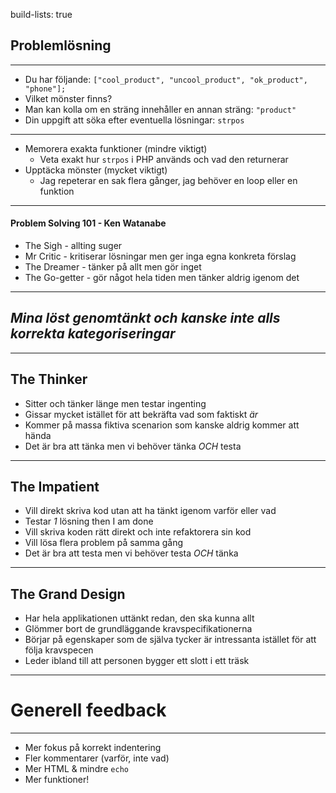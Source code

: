 build-lists: true

## Problemlösning
---

* Du har följande: `["cool_product", "uncool_product", "ok_product", "phone"];`
* Vilket mönster finns?
* Man kan kolla om en sträng innehåller en annan sträng: `"product"`
* Din uppgift att söka efter eventuella lösningar: `strpos`

---

* Memorera exakta funktioner (mindre viktigt)
  - Veta exakt hur `strpos` i PHP används och vad den returnerar
* Upptäcka mönster (mycket viktigt)
  - Jag repeterar en sak flera gånger, jag behöver en loop eller en funktion

---

#### Problem Solving 101 - Ken Watanabe

* The Sigh - allting suger
* Mr Critic - kritiserar lösningar men ger inga egna konkreta förslag
* The Dreamer - tänker på allt men gör inget
* The Go-getter - gör något hela tiden men tänker aldrig igenom det

---

## *Mina löst genomtänkt och kanske inte alls korrekta kategoriseringar*

---

## The Thinker

* Sitter och tänker länge men testar ingenting
* Gissar mycket istället för att bekräfta vad som faktiskt _är_
* Kommer på massa fiktiva scenarion som kanske aldrig kommer att hända
* Det är bra att tänka men vi behöver tänka _OCH_ testa

---

## The Impatient

* Vill direkt skriva kod utan att ha tänkt igenom varför eller vad
* Testar _1_ lösning then I am done
* Vill skriva koden rätt direkt och inte refaktorera sin kod
* Vill lösa flera problem på samma gång
* Det är bra att testa men vi behöver testa _OCH_ tänka

---

## The Grand Design

* Har hela applikationen uttänkt redan, den ska kunna allt
* Glömmer bort de grundläggande kravspecifikationerna
* Börjar på egenskaper som de själva tycker är intressanta istället för att följa kravspecen
* Leder ibland till att personen bygger ett slott i ett träsk

---

# Generell feedback

---

* Mer fokus på korrekt indentering
* Fler kommentarer (varför, inte vad)
* Mer HTML & mindre `echo`
* Mer funktioner!

